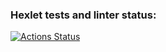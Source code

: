 ### Hexlet tests and linter status:
[![Actions Status](https://github.com/reznikovAndrey/frontend-project-lvl2/workflows/hexlet-check/badge.svg)](https://github.com/reznikovAndrey/frontend-project-lvl2/actions)
